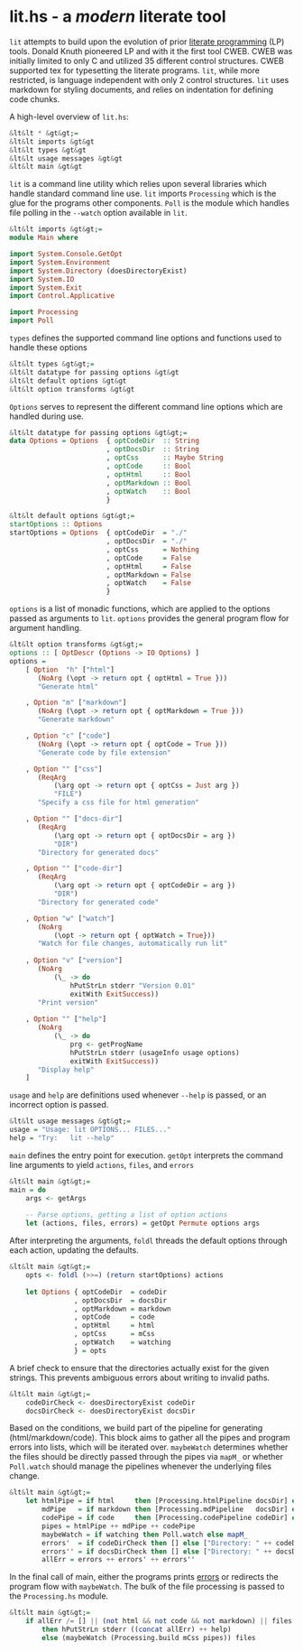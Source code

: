 # lit.hs - a *modern* literate tool 

`lit` attempts to build upon the evolution of prior [literate programming](http://en.wikipedia.org/wiki/Literate_programming) (LP) tools. Donald Knuth pioneered LP and with it the first tool CWEB. CWEB was initially limited to only C and utilized 35 different control structures. CWEB supported tex for typesetting the literate programs. `lit`, while more restricted, is language independent with only 2 control structures. `lit` uses markdown for styling documents, and relies on indentation for defining code chunks.

A high-level overview of `lit.hs`:
```Haskell
&lt&lt * &gt&gt;=
&lt&lt imports &gt&gt
&lt&lt types &gt&gt
&lt&lt usage messages &gt&gt
&lt&lt main &gt&gt
```
`lit` is a command line utility which relies upon several libraries which handle standard command line use. `lit` imports `Processing` which is the glue for the programs other components. `Poll` is the module which handles file polling in the `--watch` option available in `lit`.
```Haskell
&lt&lt imports &gt&gt;=
module Main where

import System.Console.GetOpt
import System.Environment
import System.Directory (doesDirectoryExist)
import System.IO
import System.Exit
import Control.Applicative

import Processing
import Poll
```
`types` defines the supported command line options and functions used to handle these options
```Haskell
&lt&lt types &gt&gt;=
&lt&lt datatype for passing options &gt&gt
&lt&lt default options &gt&gt
&lt&lt option transforms &gt&gt
```
`Options` serves to represent the different command line options which are handled during use. 
```Haskell
&lt&lt datatype for passing options &gt&gt;=
data Options = Options  { optCodeDir  :: String 
                        , optDocsDir  :: String
                        , optCss      :: Maybe String
                        , optCode     :: Bool
                        , optHtml     :: Bool
                        , optMarkdown :: Bool
                        , optWatch    :: Bool
                        }
```
```Haskell
&lt&lt default options &gt&gt;=
startOptions :: Options
startOptions = Options  { optCodeDir  = "./"
                        , optDocsDir  = "./"
                        , optCss      = Nothing
                        , optCode     = False
                        , optHtml     = False
                        , optMarkdown = False
                        , optWatch    = False
                        }
```
`options` is a list of monadic functions, which are applied to the options passed as arguments to `lit`. `options` provides the general program flow for argument handling.
```Haskell
&lt&lt option transforms &gt&gt;=
options :: [ OptDescr (Options -> IO Options) ]
options = 
    [ Option  "h" ["html"]
       (NoArg (\opt -> return opt { optHtml = True }))
       "Generate html"

    , Option "m" ["markdown"]
       (NoArg (\opt -> return opt { optMarkdown = True }))
       "Generate markdown"

    , Option "c" ["code"]
       (NoArg (\opt -> return opt { optCode = True }))
       "Generate code by file extension"

    , Option "" ["css"]
       (ReqArg
           (\arg opt -> return opt { optCss = Just arg })
           "FILE")
       "Specify a css file for html generation"

    , Option "" ["docs-dir"]
       (ReqArg
           (\arg opt -> return opt { optDocsDir = arg })
           "DIR")
       "Directory for generated docs"

    , Option "" ["code-dir"]
       (ReqArg
           (\arg opt -> return opt { optCodeDir = arg })
           "DIR")
       "Directory for generated code"

    , Option "w" ["watch"]
       (NoArg
           (\opt -> return opt { optWatch = True}))
       "Watch for file changes, automatically run lit"
 
    , Option "v" ["version"]
       (NoArg
           (\_ -> do
               hPutStrLn stderr "Version 0.01"
               exitWith ExitSuccess))
       "Print version"
 
    , Option "" ["help"]
       (NoArg
           (\_ -> do
               prg <- getProgName
               hPutStrLn stderr (usageInfo usage options)
               exitWith ExitSuccess))
       "Display help"
    ]
```
`usage` and `help` are definitions used whenever `--help` is passed, or an incorrect option is passed.
```Haskell
&lt&lt usage messages &gt&gt;=
usage = "Usage: lit OPTIONS... FILES..."
help = "Try:   lit --help"
```
`main` defines the entry point for execution. `getOpt` interprets the command line arguments to yield `actions`, `files`, and `errors`
```Haskell
&lt&lt main &gt&gt;=
main = do
    args <- getArgs
 
    -- Parse options, getting a list of option actions
    let (actions, files, errors) = getOpt Permute options args
```
After interpreting the arguments, `foldl` threads the default options through each action, updating the defaults.
```Haskell
&lt&lt main &gt&gt;=
    opts <- foldl (>>=) (return startOptions) actions
 
    let Options { optCodeDir  = codeDir
                , optDocsDir  = docsDir
                , optMarkdown = markdown
                , optCode     = code
                , optHtml     = html
                , optCss      = mCss
                , optWatch    = watching
                } = opts 
```
A brief check to ensure that the directories actually exist for the given strings. This prevents ambiguous errors about writing to invalid paths.
```Haskell
&lt&lt main &gt&gt;=
    codeDirCheck <- doesDirectoryExist codeDir
    docsDirCheck <- doesDirectoryExist docsDir
```
Based on the conditions, we build part of the pipeline for generating (html/markdown/code). This block aims to gather all the pipes and program errors into lists, which will be iterated over. `maybeWatch` determines whether the files should be directly passed through the pipes via `mapM_` or whether `Poll.watch` should manage the pipelines whenever the underlying files change.
```Haskell
&lt&lt main &gt&gt;=
    let htmlPipe = if html     then [Processing.htmlPipeline docsDir] else []
        mdPipe   = if markdown then [Processing.mdPipeline   docsDir] else []
        codePipe = if code     then [Processing.codePipeline codeDir] else []
        pipes = htmlPipe ++ mdPipe ++ codePipe 
        maybeWatch = if watching then Poll.watch else mapM_
        errors'  = if codeDirCheck then [] else ["Directory: " ++ codeDir ++ " does not exist\n"]
        errors'' = if docsDirCheck then [] else ["Directory: " ++ docsDir ++ " does not exist\n"]
        allErr = errors ++ errors' ++ errors''
```
In the final call of main, either the programs prints [errors](#usage%20messages) or redirects the program flow with `maybeWatch`. The bulk of the file processing is passed to the `Processing.hs` module.
```Haskell
&lt&lt main &gt&gt;=
    if allErr /= [] || (not html && not code && not markdown) || files == []
        then hPutStrLn stderr ((concat allErr) ++ help) 
        else (maybeWatch (Processing.build mCss pipes)) files
```
